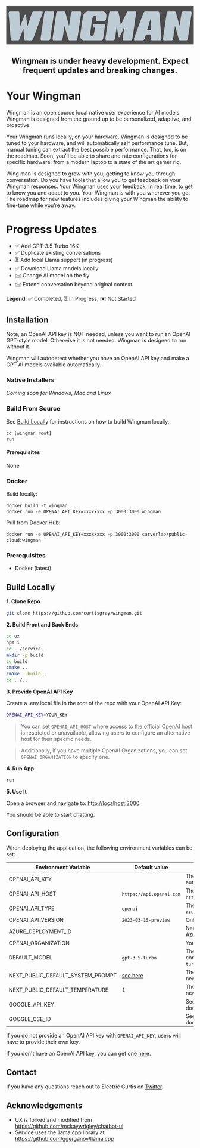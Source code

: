 ![logo](./assets/images/wingman-logo.png)

<h2 style="text-align: center;">Wingman is under heavy development. Expect frequent updates and breaking changes.</h2>

# Your Wingman

Wingman is an open source local native user experience for AI models. Wingman is designed from the ground up to be personalized, adaptive, and proactive.

Your Wingman runs locally, on your hardware. Wingman is designed to be tuned to your hardware, and will automatically self performance tune. But, manual tuning can extract the best possible performance. That, too, is on the roadmap. Soon, you’ll be able to share and rate configurations for specific hardware: from a modern laptop to a state of the art gamer rig.

Wing man is designed to grow with you, getting to know you through conversation. Do you have tools that allow you to get feedback on your Wingman responses. Your Wingman uses your feedback, in real time, to get to know you and adapt to you. Your Wingman is with you wherever you go. The roadmap for new features includes giving your Wingman the ability to fine-tune while you’re away.

# Progress Updates

- ✅ Add GPT-3.5 Turbo 16K
- ✅ Duplicate existing conversations
- ⏳ Add local Llama support (in progress)
- ✅ Download Llama models locally
- ✉️ Change AI model on the fly
- ✉️ Extend conversation beyond original context

**Legend**:
✅ Completed, ⏳ In Progress, ✉️ Not Started

## Installation

Note, an OpenAI API key is NOT needed, unless you want to run an OpenAI GPT-style model. Otherwise it is not needed. Wingman is designed to run without it.

Wingman will autodetect whether you have an OpenAI API key and make a GPT AI models available automatically.

### **Native Installers**

*Coming soon for Windows, Mac and Linux*

### **Build From Source**

See [Build Locally](#build-locally) for instructions on how to build Wingman locally.

```shell
cd [wingman root]
run
```

#### Prerequisites

None

### **Docker**

Build locally:

```shell
docker build -t wingman .
docker run -e OPENAI_API_KEY=xxxxxxxx -p 3000:3000 wingman
```

Pull from Docker Hub:

```
docker run -e OPENAI_API_KEY=xxxxxxxx -p 3000:3000 carverlab/public-cloud:wingman
```

### Prerequisites

- Docker (latest)

## Build Locally

**1. Clone Repo**

```bash
git clone https://github.com/curtisgray/wingman.git
```

**2. Build Front and Back Ends**

```bash
cd ux
npm i
cd ../service
mkdir -p build
cd build
cmake ..
cmake --build .
cd ../..
```

**3. Provide OpenAI API Key**

Create a .env.local file in the root of the repo with your OpenAI API Key:

```bash
OPENAI_API_KEY=YOUR_KEY
```

> You can set `OPENAI_API_HOST` where access to the official OpenAI host is restricted or unavailable, allowing users to configure an alternative host for their specific needs.

> Additionally, if you have multiple OpenAI Organizations, you can set `OPENAI_ORGANIZATION` to specify one.

**4. Run App**

```bash
run
```

**5. Use It**

Open a browser and navigate to: <http://localhost:3000>.

You should be able to start chatting.

## Configuration

When deploying the application, the following environment variables can be set:

| Environment Variable              | Default value                  | Description                                                                                                                               |
| --------------------------------- | ------------------------------ | ----------------------------------------------------------------------------------------------------------------------------------------- |
| OPENAI_API_KEY                    |                                | The default API key used for authentication with OpenAI                                                                                   |
| OPENAI_API_HOST                   | `https://api.openai.com`       | The base url, for Azure use `https://<endpoint>.openai.azure.com`                                                                         |
| OPENAI_API_TYPE                   | `openai`                       | The API type, options are `openai` or `azure`                                                                                             |
| OPENAI_API_VERSION                | `2023-03-15-preview`           | Only applicable for Azure OpenAI                                                                                                          |
| AZURE_DEPLOYMENT_ID               |                                | Needed when Azure OpenAI, Ref [Azure OpenAI API](https://learn.microsoft.com/zh-cn/azure/cognitive-services/openai/reference#completions) |
| OPENAI_ORGANIZATION               |                                | Your OpenAI organization ID                                                                                                               |
| DEFAULT_MODEL                     | `gpt-3.5-turbo`                | The default model to use on new conversations, for Azure use `gpt-35-turbo`                                                               |
| NEXT_PUBLIC_DEFAULT_SYSTEM_PROMPT | [see here](utils/app/const.ts) | The default system prompt to use on new conversations                                                                                     |
| NEXT_PUBLIC_DEFAULT_TEMPERATURE   | 1                              | The default temperature to use on new conversations                                                                                       |
| GOOGLE_API_KEY                    |                                | See [Custom Search JSON API documentation][GCSE]                                                                                          |
| GOOGLE_CSE_ID                     |                                | See [Custom Search JSON API documentation][GCSE]                                                                                          |

If you do not provide an OpenAI API key with `OPENAI_API_KEY`, users will have to provide their own key.

If you don't have an OpenAI API key, you can get one [here](https://platform.openai.com/account/api-keys).

## Contact

If you have any questions reach out to Electric Curtis on [Twitter](https://twitter.com/electric_curtis).

## Acknowledgements

- UX is forked and modified from https://github.com/mckaywrigley/chatbot-ui
- Service uses the llama.cpp library at https://github.com/ggerganov/llama.cpp
